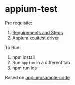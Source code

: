# appium-test
Pre requisite:
1. [Requirements and Steps](http://appium.io/slate/en/tutorial/ios.html?ruby#install-overview)
2. [Appium xcuitest driver](https://www.npmjs.com/package/appium-xcuitest-driver#external-dependencies)

To Run:
1. npm install
2. Run `appium` in a different tab
3. npm run ios

Based on [appium/sample-code](https://github.com/appium/sample-code)
